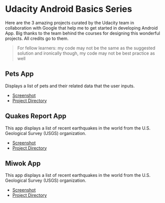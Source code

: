 # Udacity Android Basics Series
Here are the 3 amazing projects curated by the Udacity team in collaboration
with Google that help me to get started in developing Android App. Big thanks
to the team behind the courses for designing this wonderful projects. All
credits go to them.

> For fellow learners: my code may not be the same as the suggested solution and ironically though, my code may not be best practice as well

## Pets App
Displays a list of pets and their related data that the user inputs.
* [Screenshot](https://github.com/vinsensiusfernandi/AndroidBasics-Udacity_Google/tree/master/Pets%20App/Screenshot)
* [Project Directory](https://github.com/vinsensiusfernandi/AndroidBasics-Udacity_Google/tree/master/Pets%20App/Pets)

## Quakes Report App
This app displays a list of recent earthquakes in the world from the U.S.
Geological Survey (USGS) organization.
* [Screenshot](https://github.com/vinsensiusfernandi/AndroidBasics-Udacity_Google/tree/master/QuakeReport%20App/Screenshot)
* [Project Directory](https://github.com/vinsensiusfernandi/AndroidBasics-Udacity_Google/tree/master/QuakeReport%20App/QuakeReport)

## Miwok App
This app displays a list of recent earthquakes in the world from the U.S.
Geological Survey (USGS) organization.
* [Screenshot](https://github.com/vinsensiusfernandi/AndroidBasics-Udacity_Google/tree/master/Miwok%20App/Screenshot)
* [Project Directory](https://github.com/vinsensiusfernandi/AndroidBasics-Udacity_Google/tree/master/Miwok%20App/Miwok)
